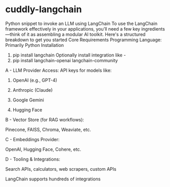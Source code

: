 # cuddly-langchain
Python snippet to invoke an LLM using LangChain
To use the LangChain framework effectively in your applications, you’ll need a few key ingredients—think of it as assembling a modular AI toolkit. Here's a structured breakdown to get you started
Core Requirements
Programming Language: Primarily Python
Installation 
1. pip install langchain
Optionally install integration like -
2. pip install langchain-openai langchain-community

A - LLM Provider Access: API keys for models like:

1. OpenAI (e.g., GPT-4)

2. Anthropic (Claude)

3. Google Gemini

4. Hugging Face

B - Vector Store (for RAG workflows):

Pinecone, FAISS, Chroma, Weaviate, etc.

C - Embeddings Provider:

OpenAI, Hugging Face, Cohere, etc.

D - Tooling & Integrations:

Search APIs, calculators, web scrapers, custom APIs

LangChain supports hundreds of integrations

